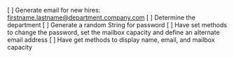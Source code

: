 [ ] Generate email for new hires: firstname.lastname@department.company.com
[ ] Determine the department
[ ] Generate a random String for password
[ ] Have set methods to change the password, set the mailbox capacity and define an alternate email address
[ ] Have get methods to display name, email, and mailbox capacity